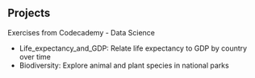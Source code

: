 ## Projects
Exercises from Codecademy - Data Science
- Life_expectancy_and_GDP: Relate life expectancy to GDP by country over time
- Biodiversity: Explore animal and plant species in national parks